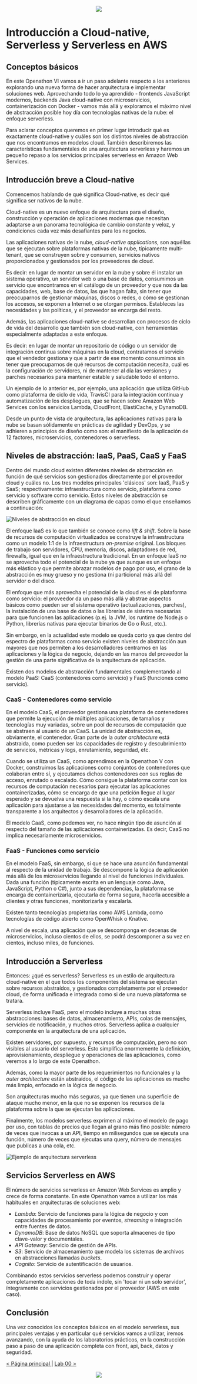 <p align="center">
    <img src="../resources/header.png">
</p>

# Introducción a Cloud-native, Serverless y Serverless en AWS

## Conceptos básicos

En este Openathon VI vamos a ir un paso adelante respecto a los anteriores explorando una nueva forma de hacer arquitectura e implementar soluciones web. Aprovechando todo lo ya aprendido - frontends JavaScript modernos, backends Java cloud-native con microservicios, containerización con Docker - vamos más allá y exploramos el máximo nivel de abstracción posible hoy día con tecnologías nativas de la nube: el enfoque serverless.

Para aclarar conceptos queremos en primer lugar introducir qué es exactamente cloud-native y cuáles son los distintos niveles de abstracción que nos encontramos en modelos cloud. También describiremos las características fundamentales de una arquitectura serverless y haremos un pequeño repaso a los servicios principales serverless en Amazon Web Services.

## Introducción breve a Cloud-native

Comencemos hablando de qué significa Cloud-native, es decir qué significa ser nativos de la nube.

Cloud-native es un nuevo enfoque de arquitectura para el diseño, construcción y operación de aplicaciones modernas que necesitan adaptarse a un panorama tecnológica de cambio constante y veloz, y condiciones cada vez más desafiantes para los negocios.

Las aplicaciones nativas de la nube, <i>cloud-native applications</i>, son aquéllas que se ejecutan sobre plataformas nativas de la nube, típicamente multi-tenant, que se construyen sobre y consumen, servicios nativos proporcionados y gestionados por los proveedores de cloud.

Es decir: en lugar de montar un servidor en la nube y sobre él instalar un sistema operativo, un servidor web o una base de datos, consumimos un servicio que encontramos en el catálogo de un proveedor y que nos da las capacidades, web, base de datos, las que hagan falta, sin tener que preocuparnos de gestionar máquinas, discos o redes, o cómo se gestionan los accesos, se exponen a Internet o se otorgan permisos. Estableces las necesidades y las políticas, y el proveedor se encarga del resto.

Además, las aplicaciones cloud-native se desarrollan con procesos de ciclo de vida del desarrollo que también son cloud-native, con herramientas especialmente adaptadas a este enfoque.

Es decir: en lugar de montar un repositorio de código o un servidor de integración continua sobre máquinas en la cloud, contratamos el servicio que el vendedor gestiona y que a partir de ese momento consumimos sin tener que preocuparnos de qué recursos de computación necesita, cuál es la configuración de servidores, ni de mantener al día las versiones y parches necesarios para mantener estable y saludable todo el entorno.

Un ejemplo de lo anterior es, por ejemplo, una aplicación que utiliza GitHub como plataforma de ciclo de vida, TravisCI para la integración continua y automatización de los despliegues, que se hacen sobre Amazon Web Services con los servicios Lambda, CloudFront, ElastiCache, y DynamoDB.

Desde un punto de vista de arquitectura, las aplicaciones nativas para la nube se basan sólidamente en prácticas de agilidad y DevOps, y se adhieren a principios de diseño como son: el manifiesto de la aplicación de 12 factores, microservicios, contenedores o serverless.

## Niveles de abstracción: IaaS, PaaS, CaaS y FaaS

Dentro del mundo cloud existen diferentes niveles de abstracción en función de qué servicios son gestionados directamente por el proveedor cloud y cuáles no. Los tres modelos principales 'clásicos' son: IaaS, PaaS y SaaS; respectivamente: infraestructura como servicio, plataforma como servicio y software como servicio. Estos niveles de abstracción se describen gráficamente con un diagrama de capas como el que enseñamos a continuación:

![Niveles de abstracción en cloud](resources/cloud-abstractions.png)

El enfoque IaaS es lo que también se conoce como <i>lift &amp; shift</i>. Sobre la base de recursos de computación virtualizados se construye la infraestructura como un modelo 1:1 de la infraestructura <i>on-premise</i> original. Los bloques de trabajo son servidores, CPU, memoria, discos, adaptadores de red, firewalls, igual que en la infraestructura tradicional. En un enfoque IaaS no se aprovecha todo el potencial de la nube ya que aunque es un enfoque más elástico y que permite abrazar modelos de pago por uso, el grano de la abstracción es muy grueso y no gestiona (ni particiona) más allá del servidor o del disco.

El enfoque que más aprovecha el potencial de la cloud es el de plataforma como servicio: el proveedor da un paso más allá y abstrae aspectos básicos como pueden ser el sistema operativo (actualizaciones, parches), la instalación de una base de datos o las librerías de sistema necesarias para que funcionen las aplicaciones (p.ej. la JVM, los runtime de Node.js o Python, librerías nativas para ejecutar binarios de Go o Rust, etc.).

Sin embargo, en la actualidad este modelo se queda corto ya que dentro del espectro de plataformas como servicio existen niveles de abstracción aun mayores que nos permiten a los desarrolladores centrarnos en las aplicaciones y la lógica de negocio, dejando en las manos del proveedor la gestión de una parte significativa de la arquitectura de aplicación.

Existen dos modelos de abstracción fundamentales complementando al modelo PaaS: CaaS (contenedores como servicio) y FaaS (funciones como servicio).

### CaaS - Contenedores como servicio

En el modelo CaaS, el proveedor gestiona una plataforma de contenedores que permite la ejecución de múltiples aplicaciones, de tamaños y tecnologías muy variadas, sobre un pool de recursos de computación que se abstraen al usuario de un CaaS. La unidad de abstracción es, obviamente, el contenedor. Gran parte de la <i>outer architecture</i> está abstraida, como pueden ser las capacidades de registro y descubrimiento de servicios, métricas y logs, enrutamiento, seguridad, etc.

Cuando se utiliza un CaaS, como aprendimos en la Openathon V con Docker, construimos las aplicaciones como conjuntos de contenedores que colaboran entre sí, y ejecutamos dichos contenedores con sus reglas de acceso, enrutado o escalado. Cómo consigue la plataforma contar con los recursos de computación necesarios para ejecutar las aplicaciones containerizadas, cómo se encarga de que una petición llegue al lugar esperado y se devuelva una respuesta si la hay, o cómo escala una aplicación para ajustarse a las necesidades del momento, es totalmente transparente a los arquitectos y desarrolladores de la aplicación.

El modelo CaaS, como podemos ver, no hace ningún tipo de asunción al respecto del tamaño de las aplicaciones containerizadas. Es decir, CaaS no implica necesariamente microservicios.

### FaaS - Funciones como servicio

En el modelo FaaS, sin embargo, sí que se hace una asunción fundamental al respecto de la unidad de trabajo. Se descompone la lógica de aplicación más allá de los microservicios llegando al nivel de funciones individuales. Dada una función (típicamente escrita en un lenguaje como Java, JavaScript, Python o C#), junto a sus dependencias, la plataforma se encarga de containerizarla, ejecutarla de forma segura, hacerla accesible a clientes y otras funciones, monitorizarla y escalarla.

Existen tanto tecnologías propietarias como AWS Lambda, como tecnologías de código abierto como OpenWhisk o Knative.

A nivel de escala, una aplicación que se descomponga en decenas de microservicios, incluso cientos de ellos, se podrá descomponer a su vez en cientos, incluso miles, de funciones.

## Introducción a Serverless

Entonces: ¿qué es serverless? Serverless es un estilo de arquitectura cloud-native en el que todos los componentes del sistema se ejecutan sobre recursos abstraídos, y gestionados completamente por el proveedor cloud, de forma unificada e integrada como si de una nueva plataforma se tratara.

Serverless incluye FaaS, pero el modelo incluye a muchas otras abstracciones: bases de datos, almacenamiento, APIs, colas de mensajes, servicios de notificación, y muchos otros. Serverless aplica a cualquier componente en la arquitectura de una aplicación.

Existen servidores, por supuesto, y recursos de computación, pero no son visibles al usuario del serverless. Esto simplifica enormemente la definición, aprovisionamiento, despliegue y operaciones de las aplicaciones, como veremos a lo largo de este Openathon.

Además, como la mayor parte de los requerimientos no funcionales y la <i>outer architecture</i> están abstraídos, el código de las aplicaciones es mucho más limpio, enfocado en la lógica de negocio.

Son arquitecturas mucho más seguras, ya que tienen una superficie de ataque mucho menor, en la que no se exponen los recursos de la plataforma sobre la que se ejecutan las aplicaciones.

Finalmente, los modelos serverless exprimen al máximo el modelo de pago por uso, con tablas de precios que llegan al grano más fino posible: número de veces que invocas a un API, tiempo en milisegundos que se ejecuta una función, número de veces que ejecutas una query, número de mensajes que publicas a una cola, etc.

![Ejemplo de arquitectura serverless](resources/serverless-architecture.png)

## Servicios Serverless en AWS

El número de servicios serverless en Amazon Web Services es amplio y crece de forma constante. En este Openathon vamos a utilizar los más habituales en arquitecturas de soluciones web:

- *Lambda*: Servicio de funciones para la lógica de negocio y con capacidades de procesamiento por eventos, <i>streaming</i> e integración entre fuentes de datos.
- *DynamoDB*: Base de datos NoSQL que soporta almacenes de tipo clave-valor y documentales.
- *API Gateway*: Servicio de gestión de APIs.
- *S3*: Servicio de almacenamiento que modela los sistemas de archivos en abstracciones llamadas <i>buckets</i>.
- *Cognito*: Servicio de autentificación de usuarios.

Combinando estos servicios serverless podemos construir y operar completamente aplicaciones de toda índole, sin 'tocar ni un solo servidor', íntegramente con servicios gestionados por el proveedor (AWS en este caso).

## Conclusión

Una vez conocidos los conceptos básicos en el modelo serverless, sus principales ventajas y en particular qué servicios vamos a utilizar, iremos avanzando, con la ayuda de los laboratorios prácticos, en la construcción paso a paso de una aplicación completa con front, api, back, datos y seguridad.

[< Página principal ](../README.md)  | [Lab 00 >](../lab-00)

<p align="center">
    <img src="../resources/header.png">
</p>
